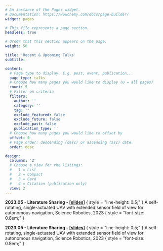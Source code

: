 ```yaml
---
# An instance of the Pages widget.
# Documentation: https://wowchemy.com/docs/page-builder/
widget: pages

# This file represents a page section.
headless: true

# Order that this section appears on the page.
weight: 50

title: 'Recent & Upcoming Talks'
subtitle:

content:
  # Page type to display. E.g. post, event, publication...
  page_type: talks
  # Choose how many pages you would like to display (0 = all pages)
  count: 5
  # Filter on criteria
  filters:
    author: ''
    category: ''
    tag: ''
    exclude_featured: false
    exclude_future: false
    exclude_past: false
    publication_type: ''
  # Choose how many pages you would like to offset by
  offset: 0
  # Page order: descending (desc) or ascending (asc) date.
  order: desc

design:
  columns: '2'
  # Choose a view for the listings:
  #   1 = List
  #   2 = Compact
  #   3 = Card
  #   4 = Citation (publication only)
  view: 2
---
```


**2023.05 - Literature Sharing - [[slides](../talks/20230508组会.pdf)]**
{ style = "line-height: 0.5;" }
A self-rotating, single-actuated UAV with extended sensor field of view for autonomous navigation, Science Robotics, 2023
{ style = "font-size: 0.8em;" }

**2023.05 - Literature Sharing - [[slides](../talks/20230508组会.pdf)]**
{ style = "line-height: 0.5;" }
A self-rotating, single-actuated UAV with extended sensor field of view for autonomous navigation, Science Robotics, 2023
{ style = "font-size: 0.8em;" }
